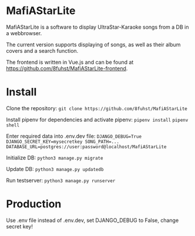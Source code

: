 # MafiAStarLite

MafiAStarLite is a software to display UltraStar-Karaoke songs from a DB in a webbrowser.

The current version supports displaying of songs, as well as their album covers and a search function.

The frontend is written in Vue.js and can be found at https://github.com/8fuhst/MafiAStarLite-frontend.

# Install
Clone the repository:
  `git clone https://github.com/8fuhst/MafiAStarLite`

Install pipenv for dependencies and activate pipenv:
  `pipenv install`
  `pipenv shell`

Enter required data into .env.dev file:
  `DJANGO_DEBUG=True
  DJANGO_SECRET_KEY=mysecretkey
  SONG_PATH=...
  DATABASE_URL=postgres://user:password@localhost/MafiAStarLite`

Initialize DB:
  `python3 manage.py migrate`

Update DB:
  `python3 manage.py updatedb`

Run testserver:
  `python3 manage.py runserver`

# Production
Use .env file instead of .env.dev, set DJANGO_DEBUG to False, change secret key!
